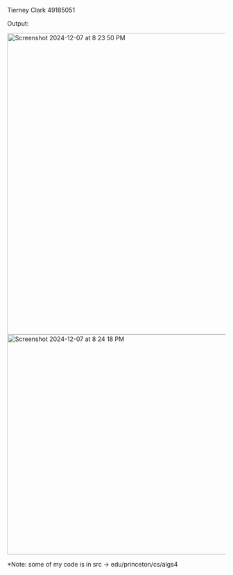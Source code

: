 Tierney Clark 49185051


Output:


<img width="694" alt="Screenshot 2024-12-07 at 8 23 50 PM" src="https://github.com/user-attachments/assets/0e737971-5f5a-4268-89aa-344274700d27">
<img width="507" alt="Screenshot 2024-12-07 at 8 24 18 PM" src="https://github.com/user-attachments/assets/83153d09-7b96-49c6-a4b2-4b772a5ddc06">


*Note: some of my code is in src -> edu/princeton/cs/algs4 
